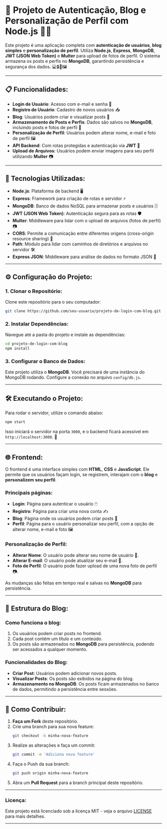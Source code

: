 
# 🚀 **Projeto de Autenticação, Blog e Personalização de Perfil com Node.js** 🧑‍💻

Este projeto é uma aplicação completa com **autenticação de usuários**, **blog simples** e **personalização de perfil**. Utiliza **Node.js**, **Express**, **MongoDB**, **JWT (JSON Web Token)** e **Multer** para upload de fotos de perfil. O sistema armazena os posts e perfis no **MongoDB**, garantindo persistência e segurança dos dados. 💻🔒📖🖼️

---

## 📋 **Funcionalidades**:

- **Login de Usuário**: Acesso com e-mail e senha 🔐
- **Registro de Usuário**: Cadastro de novos usuários 📥
- **Blog**: Usuários podem criar e visualizar posts 📝
- **Armazenamento de Posts e Perfis**: Dados são salvos no **MongoDB**, incluindo posts e fotos de perfil 🔄
- **Personalização de Perfil**: Usuários podem alterar nome, e-mail e foto de perfil 🖼️
- **API Backend**: Com rotas protegidas e autenticação via **JWT** 🔑
- **Upload de Arquivos**: Usuários podem enviar imagens para seu perfil utilizando **Multer** 📷

---

## 🚀 **Tecnologias Utilizadas**:

- **Node.js**: Plataforma de backend 🖥️
- **Express**: Framework para criação de rotas e servidor ⚡
- **MongoDB**: Banco de dados NoSQL para armazenar posts e usuários 🗄️
- **JWT (JSON Web Token)**: Autenticação segura para as rotas 🛡️
- **Multer**: Middleware para lidar com o upload de arquivos (fotos de perfil) 📷
- **CORS**: Permite a comunicação entre diferentes origens (cross-origin resource sharing) 🔄
- **Path**: Módulo para lidar com caminhos de diretórios e arquivos no servidor 🛠️
- **Express JSON**: Middleware para análise de dados no formato JSON 💾

---

## ⚙️ **Configuração do Projeto**:

### 1. **Clonar o Repositório**:
Clone este repositório para o seu computador:
```bash
git clone https://github.com/seu-usuario/projeto-de-login-com-blog.git
```

### 2. **Instalar Dependências**:
Navegue até a pasta do projeto e instale as dependências:
```bash
cd projeto-de-login-com-blog
npm install
```

### 3. **Configurar o Banco de Dados**:
Este projeto utiliza o **MongoDB**. Você precisará de uma instância do MongoDB rodando. Configure a conexão no arquivo `config/db.js`.

---

## 🛠️ **Executando o Projeto**:

Para rodar o servidor, utilize o comando abaixo:
```bash
npm start
```

Isso iniciará o servidor na porta `3000`, e o backend ficará acessível em `http://localhost:3000`. 🎉

---

## 🌐 **Frontend**:

O frontend é uma interface simples com **HTML**, **CSS** e **JavaScript**. Ele permite que os usuários façam login, se registrem, interajam com o **blog** e **personalizem seu perfil**.

### Principais páginas:

- **Login**: Página para autenticar o usuário 🖱️
- **Registro**: Página para criar uma nova conta ✍️
- **Blog**: Página onde os usuários podem criar posts 📖
- **Perfil**: Página para o usuário personalizar seu perfil, com a opção de alterar nome, e-mail e foto 🖼️

### **Personalização de Perfil**:

- **Alterar Nome**: O usuário pode alterar seu nome de usuário 📝.
- **Alterar E-mail**: O usuário pode atualizar seu e-mail 📨.
- **Foto de Perfil**: O usuário pode fazer upload de uma nova foto de perfil 📷.

As mudanças são feitas em tempo real e salvas no **MongoDB** para persistência.

---

## 📝 **Estrutura do Blog**:

### Como funciona o blog:
1. Os usuários podem criar posts no frontend.
2. Cada post contém um título e um conteúdo.
3. Os posts são armazenados no **MongoDB** para persistência, podendo ser acessados a qualquer momento.

### Funcionalidades do Blog:
- **Criar Post**: Usuários podem adicionar novos posts.
- **Visualizar Posts**: Os posts são exibidos na página do blog.
- **Armazenamento no MongoDB**: Os posts ficam armazenados no banco de dados, permitindo a persistência entre sessões.

---

## 💬 **Como Contribuir**:

1. **Faça um Fork** deste repositório.
2. Crie uma branch para sua nova feature:
   ```bash
   git checkout -b minha-nova-feature
   ```
3. Realize as alterações e faça um commit:
   ```bash
   git commit -m 'Adiciona nova feature'
   ```
4. Faça o Push da sua branch:
   ```bash
   git push origin minha-nova-feature
   ```
5. Abra um **Pull Request** para a branch principal deste repositório.

---

### **Licença**:
Este projeto está licenciado sob a licença MIT - veja o arquivo [LICENSE](LICENSE) para mais detalhes.

---

